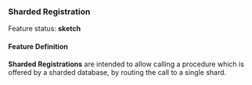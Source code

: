 ### Sharded Registration

Feature status: **sketch**


#### Feature Definition

**Sharded Registrations** are intended to allow calling a procedure which is offered by a sharded database, by routing the call to a single shard.
